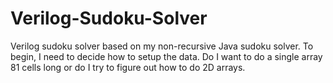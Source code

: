# Verilog-Sudoku-Solver

Verilog sudoku solver based on my non-recursive Java sudoku solver. To begin, I need to decide how to setup the data. Do I want to do a single array 81 cells long or do I try to figure out how to do 2D arrays.

